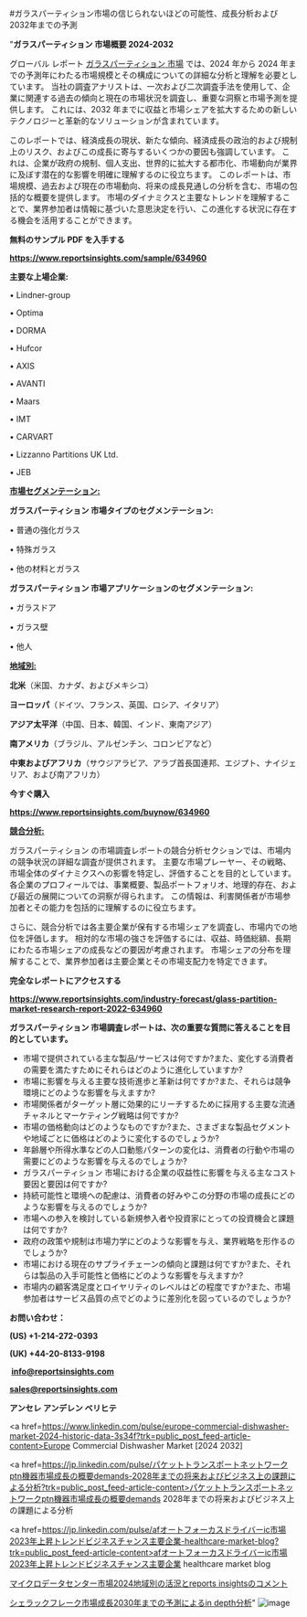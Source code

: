 #ガラスパーティション市場の信じられないほどの可能性、成長分析および2032年までの予測

"<strong>ガラスパーティション 市場概要 2024-2032</strong>

グローバル レポート <a href=https://www.reportsinsights.com/sample/634960>ガラスパーティション 市場</a> では、2024 年から 2024 年までの予測年にわたる市場規模とその構成についての詳細な分析と理解を必要としています。 当社の調査アナリストは、一次および二次調査手法を使用して、企業に関連する過去の傾向と現在の市場状況を調査し、重要な洞察と市場予測を提供します。 これには、2032 年までに収益と市場シェアを拡大​​するための新しいテクノロジーと革新的なソリューションが含まれています。

このレポートでは、経済成長の現状、新たな傾向、経済成長の政治的および規制上のリスク、およびこの成長に寄与するいくつかの要因も強調しています。 これは、企業が政府の規制、個人支出、世界的に拡大する都市化、市場動向が業界に及ぼす潜在的な影響を明確に理解するのに役立ちます。 このレポートは、市場規模、過去および現在の市場動向、将来の成長見通しの分析を含む、市場の包括的な概要を提供します。 市場のダイナミクスと主要なトレンドを理解することで、業界参加者は情報に基づいた意思決定を行い、この進化する状況に存在する機会を活用することができます。

<strong><b>無料のサンプル PDF を入手する</b></strong>

<a href=https://www.reportsinsights.com/sample/634960><strong><u>https://www.reportsinsights.com/sample/634960</u></strong></a>

<strong>主要な上場企業:</strong>

• Lindner-group

• Optima

• DORMA

• Hufcor

• AXIS

• AVANTI

• Maars

• IMT

• CARVART

• Lizzanno Partitions UK Ltd.

• JEB

<strong><u>市場セグメンテーション</u></strong><strong><u>:</u></strong>

<strong>ガラスパーティション 市場タイプのセグメンテーション:</strong>

• 普通の強化ガラス

• 特殊ガラス

• 他の材料とガラス

<strong>ガラスパーティション 市場アプリケーションのセグメンテーション:</strong>

• ガラスドア

• ガラス壁

• 他人

<strong><u>地域別</u></strong><strong><u>:</u></strong>

<strong>北米</strong>（米国、カナダ、およびメキシコ）

<strong>ヨーロッパ</strong>（ドイツ、フランス、英国、ロシア、イタリア）

<strong>アジア太平洋</strong>（中国、日本、韓国、インド、東南アジア）

<strong>南アメリカ</strong>（ブラジル、アルゼンチン、コロンビアなど）

<strong>中東およびアフリカ</strong>（サウジアラビア、アラブ首長国連邦、エジプト、ナイジェリア、および南アフリカ）

<strong>今すぐ購入</strong>

<a href=https://www.reportsinsights.com/buynow/634960><strong><u>https://www.reportsinsights.com/buynow/634960</u></strong></a>

<strong><u>競合分析:</u></strong>

ガラスパーティション の市場調査レポートの競合分析セクションでは、市場内の競争状況の詳細な調査が提供されます。 主要な市場プレーヤー、その戦略、市場全体のダイナミクスへの影響を特定し、評価することを目的としています。 各企業のプロフィールでは、事業概要、製品ポートフォリオ、地理的存在、および最近の展開についての洞察が得られます。 この情報は、利害関係者が市場参加者とその能力を包括的に理解するのに役立ちます。

さらに、競合分析では各主要企業が保有する市場シェアを調査し、市場内での地位を評価します。 相対的な市場の強さを評価するには、収益、時価総額、長期にわたる市場シェアの成長などの要因が考慮されます。 市場シェアの分布を理解することで、業界参加者は主要企業とその市場支配力を特定できます。

<strong>完全なレポートにアクセスする</strong>

<a href=https://www.reportsinsights.com/industry-forecast/glass-partition-market-research-report-2022-634960><strong><u><b>https://www.reportsinsights.com/industry-forecast/glass-partition-market-research-report-2022-634960</b></u></strong></a>

<strong><b>ガラスパーティション 市場調査レポートは、次の重要な質問に答えることを目的としています。</b></strong>
<ul>
  <li>市場で提供されている主な製品/サービスは何ですか?また、変化する消費者の需要を満たすためにそれらはどのように進化していますか?</li>
  <li>市場に影響を与える主要な技術進歩と革新は何ですか?また、それらは競争環境にどのような影響を与えますか?</li>
  <li>市場関係者がターゲット層に効果的にリーチするために採用する主要な流通チャネルとマーケティング戦略は何ですか?</li>
  <li>市場の価格動向はどのようなものですか?また、さまざまな製品セグメントや地域ごとに価格はどのように変化するのでしょうか?</li>
  <li>年齢層や所得水準などの人口動態パターンの変化は、消費者の行動や市場の需要にどのような影響を与えるのでしょうか?</li>
  <li>ガラスパーティション 市場における企業の収益性に影響を与える主なコスト要因と要因は何ですか?</li>
  <li>持続可能性と環境への配慮は、消費者の好みやこの分野の市場の成長にどのような影響を与えるのでしょうか?</li>
  <li>市場への参入を検討している新規参入者や投資家にとっての投資機会と課題は何ですか?</li>
  <li>政府の政策や規制は市場力学にどのような影響を与え、業界戦略を形作るのでしょうか?</li>
  <li>市場における現在のサプライチェーンの傾向と課題は何ですか?また、それらは製品の入手可能性と価格にどのような影響を与えますか?</li>
  <li>市場内の顧客満足度とロイヤリティのレベルはどの程度ですか?また、市場参加者はサービス品質の点でどのように差別化を図っているのでしょうか?</li>
</ul>
<strong>お問い合わせ：</strong>

<strong>(US) +1-214-272-0393</strong>

<strong>(UK) +44-20-8133-9198</strong>

<strong> </strong><a href=info@reportsinsights.com><strong><u>info@reportsinsights.com</u></strong></a>

<a href=sales@reportsinsights.com><strong><u>sales@reportsinsights.com</u></strong></a>

<strong>アンセレ アンデレン ベリヒテ</strong>

<a href=https://www.linkedin.com/pulse/europe-commercial-dishwasher-market-2024-historic-data-3s34f?trk=public_post_feed-article-content>Europe Commercial Dishwasher Market [2024 2032]</a>

<a href=https://jp.linkedin.com/pulse/パケットトランスポートネットワークptn機器市場成長の概要demands-2028年までの将来およびビジネス上の課題による分析?trk=public_post_feed-article-content>パケットトランスポートネットワークptn機器市場成長の概要demands 2028年までの将来およびビジネス上の課題による分析</a>

<a href=https://jp.linkedin.com/pulse/afオートフォーカスドライバーic市場2023年上昇トレンドビジネスチャンス主要企業-healthcare-market-blog?trk=public_post_feed-article-content>afオートフォーカスドライバーic市場2023年上昇トレンドビジネスチャンス主要企業 healthcare market blog</a>

<a href=https://www.linkedin.com/pulse/マイクロデータセンター市場2024地域別の活況とreports-insightsのコメント/>マイクロデータセンター市場2024地域別の活況とreports insightsのコメント</a>

<a href=https://www.linkedin.com/pulse/シェラックフレーク市場成長2030年までの予測によるin-depth分析-reports-insights-expert-nsize/>シェラックフレーク市場成長2030年までの予測によるin depth分析</a>"
![image](https://github.com/ahaan12367/RIMarket24/assets/158471582/2dad8663-6634-4258-91cf-10c4d376cbdf)
